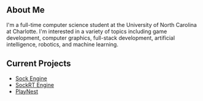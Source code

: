 ## About Me
I'm a full-time computer science student at the University of North Carolina at Charlotte. I'm interested in a variety of topics including game development, computer graphics, full-stack development, artificial intelligence, robotics, and machine learning.

## Current Projects
* [Sock Engine](https://github.com/odesai840/Sock-Engine)
* [SockRT Engine](https://github.com/odesai840/SockRT-Engine)
* [PlayNest](https://github.com/odesai840/PlayNest)
